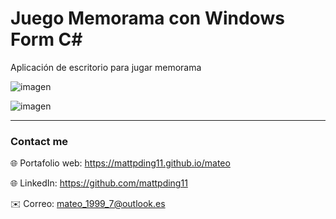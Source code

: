 # Juego Memorama con Windows Form C#

Aplicación de escritorio para jugar memorama

![imagen](https://res.cloudinary.com/drbotbbjb/image/upload/v1653824133/Screenshot_133_cnin7x.png)

![imagen](https://res.cloudinary.com/drbotbbjb/image/upload/v1653824137/Screenshot_134_xi0f3s.png)


---

### Contact me
 
🌐 Portafolio web: https://mattpding11.github.io/mateo 
  
🌐 LinkedIn: https://github.com/mattpding11
  
✉️ Correo: mateo_1999_7@outlook.es

